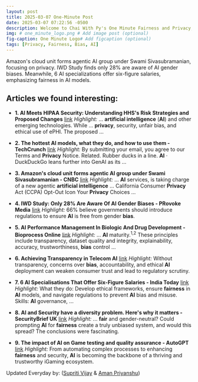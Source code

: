 ```yaml
---
layout: post
title: 2025-03-07 One-Minute Post
date: 2025-03-07 07:22:56 -0500
description: Welcome to Chai With Py's One Minute Fairness and Privacy, which aims to provide you the current happenings in the world of Fairness, Privacy, and AI.
img: # one_minute_logo.png # Add image post (optional)
fig-caption: One Minute Logo# Add figcaption (optional)
tags: [Privacy, Fairness, Bias, AI]
---
```


Amazon's cloud unit forms agentic AI group under Swami Sivasubramanian, focusing on privacy. IWD Study finds only 28% are aware of AI gender biases. Meanwhile, 6 AI specializations offer six-figure salaries, emphasizing fairness in AI models.

## Articles we found interesting:

- **1. <b>AI</b> Meets HIPAA Security: Understanding HHS&#39;s Risk Strategies and Proposed Changes** [link](https://www.jdsupra.com/legalnews/ai-meets-hipaa-security-understanding-2640116/)
_Highlight:_ ... <b>artificial intelligence</b> (<b>AI</b>) and other emerging technologies. While ... <b>privacy</b>, security, unfair bias, and ethical use of ePHI. The proposed&nbsp;...

- **2. The hottest <b>AI</b> models, what they do, and how to use them - TechCrunch** [link](https://techcrunch.com/2025/03/05/the-hottest-ai-models-what-they-do-and-how-to-use-them/)
_Highlight:_ By submitting your email, you agree to our Terms and <b>Privacy</b> Notice. Related. Rubber ducks in a line. <b>AI</b> &middot; DuckDuckGo leans further into GenAI as its&nbsp;...

- **3. Amazon&#39;s cloud unit forms agentic <b>AI</b> group under Swami Sivasubramanian - CNBC** [link](https://www.cnbc.com/2025/03/05/amazons-cloud-unit-forms-agentic-ai-group-under-swami-sivasubramanian.html)
_Highlight:_ ... <b>AI</b> services, is taking charge of a new agentic <b>artificial intelligence</b> ... California Consumer <b>Privacy</b> Act (CCPA) Opt-Out Icon Your <b>Privacy</b> Choices&nbsp;...

- **4. IWD Study: Only 28% Are Aware Of <b>AI</b> Gender <b>Biases</b> - PRovoke Media** [link](https://www.provokemedia.com/latest/article/iwd-study-only-28-are-aware-of-ai-gender-biases)
_Highlight:_ 66% believe governments should introduce regulations to ensure <b>AI</b> is free from gender <b>bias</b>.

- **5. <b>AI</b> Performance Management In Biologic And Drug Development - Bioprocess Online** [link](https://www.bioprocessonline.com/doc/ai-performance-management-in-biologic-and-drug-development-0001)
_Highlight:_ ... <b>AI</b> maturity.<sup>1,2</sup> These principles include transparency, dataset quality and integrity, explainability, accuracy, trustworthiness, <b>bias</b> control&nbsp;...

- **6. Achieving Transparency in Telecom <b>AI</b>** [link](https://www.telecomreviewafrica.com/articles/features/4781-achieving-transparency-in-telecom-ai)
_Highlight:_ Without transparency, concerns over <b>bias</b>, accountability, and ethical <b>AI</b> deployment can weaken consumer trust and lead to regulatory scrutiny.

- **7. 6 <b>AI</b> Specialisations That Offer Six-Figure Salaries - India Today** [link](https://www.indiatoday.in/visualstories/education/6-ai-specialisations-that-offer-six-figure-salaries-214652-06-03-2025)
_Highlight:_ What they do: Develop ethical frameworks, ensure <b>fairness</b> in <b>AI</b> models, and navigate regulations to prevent <b>AI</b> bias and misuse. Skills: <b>AI</b> governance,&nbsp;...

- **8. <b>AI</b> and Security have a diversity problem. Here&#39;s why it matters - SecurityBrief UK** [link](https://securitybrief.co.uk/story/ai-and-security-have-a-diversity-problem-here-s-why-it-matters)
_Highlight:_ ... <b>fair</b> and gender-neutral? Could prompting <b>AI</b> for <b>fairness</b> create a truly unbiased system, and would this spread? The conclusions were fascinating.

- **9. The impact of <b>AI</b> on Game testing and quality assurance - AutoGPT** [link](https://autogpt.net/the-impact-of-ai-on-game-testing-and-quality-assurance/)
_Highlight:_ From automating complex processes to enhancing <b>fairness</b> and security, <b>AI</b> is becoming the backbone of a thriving and trustworthy iGaming ecosystem.


Updated Everyday by: (<a href="https://supritivijay.github.io/">Supriti Vijay</a> & <a href="https://amanpriyanshu.github.io/">Aman Priyanshu</a>)
